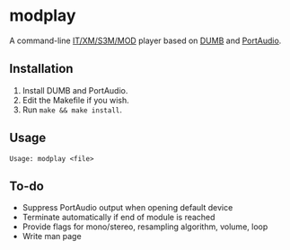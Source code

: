 modplay
=======

A command-line [IT/XM/S3M/MOD](https://en.wikipedia.org/wiki/Module_file)
player based on [DUMB](http://dumb.sourceforge.net/index.php?page=about)
and [PortAudio](http://www.portaudio.com/).

Installation
------------

1.	Install DUMB and PortAudio.
2.	Edit the Makefile if you wish.
3.	Run `make && make install`.

Usage
-----

```
Usage: modplay <file>
```

To-do
-----

-	Suppress PortAudio output when opening default device
-	Terminate automatically if end of module is reached
-	Provide flags for mono/stereo, resampling algorithm, volume, loop
-	Write man page

